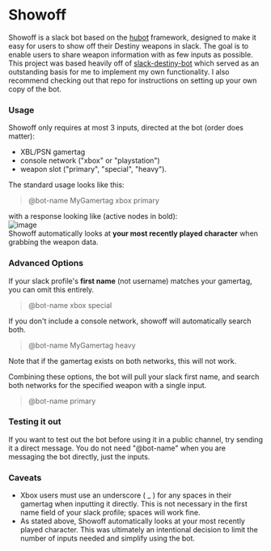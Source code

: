 # Showoff

Showoff is a slack bot based on the [hubot](https://hubot.github.com/) framework, designed to make it easy for users to show off their Destiny weapons in slack. The goal is to enable users to share weapon information with as few inputs as possible.  
This project was based heavily off of [slack-destiny-bot](https://github.com/cprater/slack-destiny-bot) which served as an outstanding basis for me to implement my own functionality. I also recommend checking out that repo for instructions on setting up your own copy of the bot.

### Usage

Showoff only requires at most 3 inputs, directed at the bot (order does matter):  
* XBL/PSN gamertag
* console network ("xbox" or "playstation")
* weapon slot ("primary", "special", "heavy").  

The standard usage looks like this:  
>@bot-name MyGamertag xbox primary  

with a response looking like (active nodes in bold):  
![image](https://cloud.githubusercontent.com/assets/11082871/14224924/604e45aa-f87c-11e5-9dbd-0c81fe46938c.png)  
Showoff automatically looks at **your most recently played character** when grabbing the weapon data.

### Advanced Options
If your slack profile's **first name** (not username) matches your gamertag, you can omit this entirely.  
>@bot-name xbox special  

If you don't include a console network, showoff will automatically search both.
>@bot-name MyGamertag heavy

Note that if the gamertag exists on both networks, this will not work.  

Combining these options, the bot will pull your slack first name, and search both networks for the specified weapon with a single input.
>@bot-name primary

### Testing it out
If you want to test out the bot before using it in a public channel, try sending it a direct message. You do not need "@bot-name" when you are messaging the bot directly, just the inputs.

### Caveats
* Xbox users must use an underscore ( _ ) for any spaces in their gamertag when inputting it directly. This is not necessary in the first name field of your slack profile; spaces will work fine.
* As stated above, Showoff automatically looks at your most recently played character. This was ultimately an intentional decision to limit the number of inputs needed and simplify using the bot.
